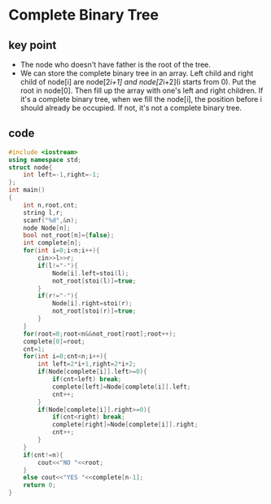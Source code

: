 # Complete Binary Tree
## key point
* The node who doesn't have father is the root of the tree.
* We can store the complete binary tree in an array. Left child and right child of node[i] are node[2*i+1] and node[2*i+2](i starts from 0). Put the root in node[0]. Then fill up the array with one's left and right children. If it's a complete binary tree, when we fill the node[i], the position before i should already be occupied. If not, it's not a complete binary tree.
## code
```cpp
#include <iostream>
using namespace std;
struct node{
    int left=-1,right=-1;
};
int main()
{
    int n,root,cnt;
    string l,r;
    scanf("%d",&n);
    node Node[n];
    bool not_root[n]={false};
    int complete[n];
    for(int i=0;i<n;i++){
        cin>>l>>r;
        if(l!="-"){
            Node[i].left=stoi(l);
            not_root[stoi(l)]=true;
        }
        if(r!="-"){
            Node[i].right=stoi(r);
            not_root[stoi(r)]=true;
        }
    }
    for(root=0;root<n&&not_root[root];root++);
    complete[0]=root;
    cnt=1;
    for(int i=0;cnt<n;i++){
        int left=2*i+1,right=2*i+2;
        if(Node[complete[i]].left>=0){
            if(cnt<left) break;
            complete[left]=Node[complete[i]].left;
            cnt++;
        }
        if(Node[complete[i]].right>=0){
            if(cnt<right) break;
            complete[right]=Node[complete[i]].right;
            cnt++;
        }
    }
    if(cnt!=n){
        cout<<"NO "<<root;
    }
    else cout<<"YES "<<complete[n-1];
    return 0;
}
```